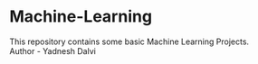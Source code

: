 # Machine-Learning
This repository contains some basic Machine Learning Projects.
<br/>
Author - Yadnesh Dalvi
